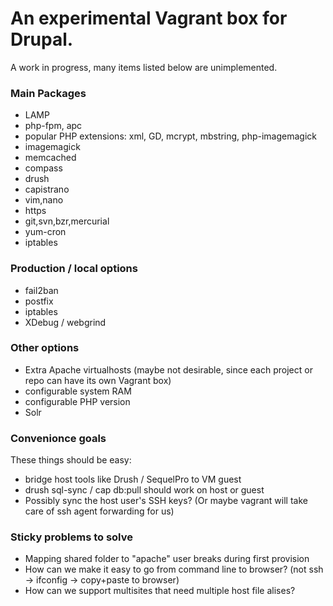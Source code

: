 # An experimental Vagrant box for Drupal.

A work in progress, many items listed below are unimplemented.

### Main Packages ###

* LAMP
* php-fpm, apc
* popular PHP extensions: xml, GD, mcrypt, mbstring, php-imagemagick
* imagemagick
* memcached
* compass
* drush
* capistrano
* vim,nano
* https
* git,svn,bzr,mercurial
* yum-cron
* iptables

### Production / local options ###
* fail2ban
* postfix
* iptables
* XDebug / webgrind

### Other options ###
* Extra Apache virtualhosts (maybe not desirable, since each project or repo can have its own Vagrant box)
* configurable system RAM
* configurable PHP version
* Solr

### Convenionce goals ###

These things should be easy:

* bridge host tools like Drush / SequelPro to VM guest
* drush sql-sync / cap db:pull should work on host or guest
* Possibly sync the host user's SSH keys? (Or maybe vagrant will take care of ssh agent forwarding for us)

### Sticky problems to solve ###

* Mapping shared folder to "apache" user breaks during first provision
* How can we make it easy to go from command line to browser? (not ssh -> ifconfig -> copy+paste to browser)
* How can we support multisites that need multiple host file alises?
